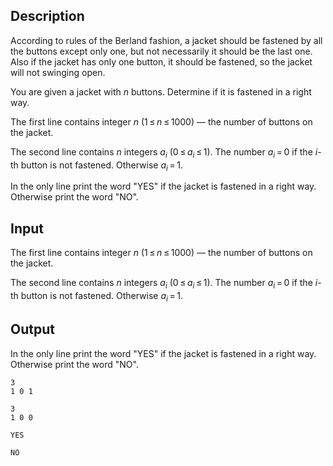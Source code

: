 ## Description

<div><p>According to rules of the Berland fashion, a jacket should be fastened by <span class="tex-font-style-tt">all the buttons except only one</span>, but not necessarily it should be the last one. Also if the jacket has only one button, it should be fastened, so the jacket will not swinging open.</p><p>You are given a jacket with <span class="tex-span"><i>n</i></span> buttons. Determine if it is fastened in a right way.</p></div><div class="input-specification"><p>The first line contains integer <span class="tex-span"><i>n</i></span> (<span class="tex-span">1 ≤ <i>n</i> ≤ 1000</span>) — the number of buttons on the jacket.</p><p>The second line contains <span class="tex-span"><i>n</i></span> integers <span class="tex-span"><i>a</i><sub class="lower-index"><i>i</i></sub></span> (<span class="tex-span">0 ≤ <i>a</i><sub class="lower-index"><i>i</i></sub> ≤ 1</span>). The number <span class="tex-span"><i>a</i><sub class="lower-index"><i>i</i></sub> = 0</span> if the <span class="tex-span"><i>i</i></span>-th button is not fastened. Otherwise <span class="tex-span"><i>a</i><sub class="lower-index"><i>i</i></sub> = 1</span>.</p></div><div class="output-specification"><p>In the only line print the word "<span class="tex-font-style-tt">YES</span>" if the jacket is fastened in a right way. Otherwise print the word "<span class="tex-font-style-tt">NO</span>".</p></div>

## Input

<p>The first line contains integer <span class="tex-span"><i>n</i></span> (<span class="tex-span">1 ≤ <i>n</i> ≤ 1000</span>) — the number of buttons on the jacket.</p><p>The second line contains <span class="tex-span"><i>n</i></span> integers <span class="tex-span"><i>a</i><sub class="lower-index"><i>i</i></sub></span> (<span class="tex-span">0 ≤ <i>a</i><sub class="lower-index"><i>i</i></sub> ≤ 1</span>). The number <span class="tex-span"><i>a</i><sub class="lower-index"><i>i</i></sub> = 0</span> if the <span class="tex-span"><i>i</i></span>-th button is not fastened. Otherwise <span class="tex-span"><i>a</i><sub class="lower-index"><i>i</i></sub> = 1</span>.</p>

## Output

<p>In the only line print the word "<span class="tex-font-style-tt">YES</span>" if the jacket is fastened in a right way. Otherwise print the word "<span class="tex-font-style-tt">NO</span>".</p>





```input1
3
1 0 1

```




```input2
3
1 0 0

```




```output1
YES

```




```output2
NO

```


